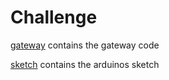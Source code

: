 # Challenge

[gateway](/gateway) contains the gateway code

[sketch](/sketch) contains the arduinos sketch